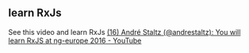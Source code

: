 ## learn RxJs

See this video and learn RxJs
[(16) André Staltz (@andrestaltz): You will learn RxJS at ng-europe 2016 - YouTube](https://www.youtube.com/watch?v=uQ1zhJHclvs&t=1223s)
